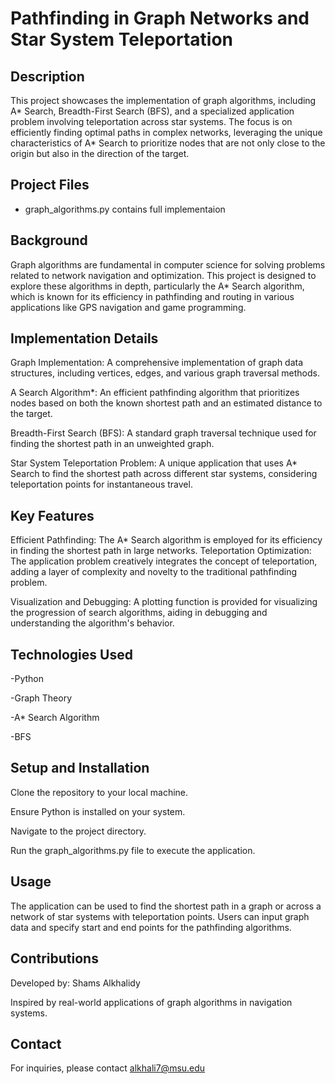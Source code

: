 # Pathfinding in Graph Networks and Star System Teleportation

## Description

This project showcases the implementation of graph algorithms, including A* Search, Breadth-First Search (BFS), and a specialized application problem involving teleportation across star systems. The focus is on efficiently finding optimal paths in complex networks, leveraging the unique characteristics of A* Search to prioritize nodes that are not only close to the origin but also in the direction of the target.

## Project Files

- graph_algorithms.py contains full implementaion 

## Background

Graph algorithms are fundamental in computer science for solving problems related to network navigation and optimization. This project is designed to explore these algorithms in depth, particularly the A* Search algorithm, which is known for its efficiency in pathfinding and routing in various applications like GPS navigation and game programming.

## Implementation Details

Graph Implementation: A comprehensive implementation of graph data structures, including vertices, edges, and various graph traversal methods.

A Search Algorithm*: An efficient pathfinding algorithm that prioritizes nodes based on both the known shortest path and an estimated distance to the target.

Breadth-First Search (BFS): A standard graph traversal technique used for finding the shortest path in an unweighted graph.

Star System Teleportation Problem: A unique application that uses A* Search to find the shortest path across different star systems, considering teleportation points for instantaneous travel.

## Key Features

Efficient Pathfinding: The A* Search algorithm is employed for its efficiency in finding the shortest path in large networks.
Teleportation Optimization: The application problem creatively integrates the concept of teleportation, adding a layer of complexity and novelty to the traditional pathfinding problem.

Visualization and Debugging: A plotting function is provided for visualizing the progression of search algorithms, aiding in debugging and understanding the algorithm's behavior.

## Technologies Used

-Python

-Graph Theory

-A* Search Algorithm

-BFS

## Setup and Installation

Clone the repository to your local machine.

Ensure Python is installed on your system.

Navigate to the project directory.

Run the graph_algorithms.py file to execute the application.

## Usage

The application can be used to find the shortest path in a graph or across a network of star systems with teleportation points.
Users can input graph data and specify start and end points for the pathfinding algorithms.

## Contributions

Developed by: Shams Alkhalidy

Inspired by real-world applications of graph algorithms in navigation systems.

## Contact

For inquiries, please contact alkhali7@msu.edu
